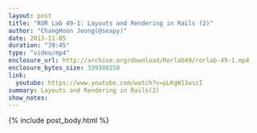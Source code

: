 ```yaml
---
layout: post
title: "ROR Lab 49-1: Layouts and Rendering in Rails (2)"
author: "ChangHoon Jeong(@seapy)"
date: 2013-11-05
duration: "39:45"
type: "video/mp4"
enclosure_url: http://archive.org/download/Rorlab49/rorlab-49-1.mp4
enclosure_bytes_size: 339380258
link:
  youtube: https://www.youtube.com/watch?v=pLKgW11wszI
summary: Layouts and Rendering in Rails(2)
show_notes:
---
```


{% include post_body.html %}
